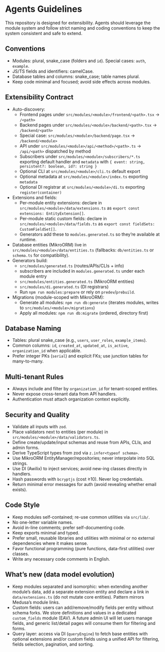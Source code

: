 # Agents Guidelines

This repository is designed for extensibility. Agents should leverage the module system and follow strict naming and coding conventions to keep the system consistent and safe to extend.

## Conventions
- Modules: plural, snake_case (folders and `id`). Special cases: `auth`, `example`.
- JS/TS fields and identifiers: camelCase.
- Database tables and columns: snake_case; table names plural.
- Keep code minimal and focused; avoid side effects across modules.

## Extensibility Contract
- Auto-discovery:
  - Frontend pages under `src/modules/<module>/frontend/<path>.tsx` → `/<path>`
  - Backend pages under `src/modules/<module>/backend/<path>.tsx` → `/backend/<path>`
  - Special case: `src/modules/<module>/backend/page.tsx` → `/backend/<module>`
  - API under `src/modules/<module>/api/<method>/<path>.ts` → `/api/<path>` dispatched by method
  - Subscribers under `src/modules/<module>/subscribers/*.ts` exporting default handler and `metadata` with `{ event: string, persistent?: boolean, id?: string }`
  - Optional CLI at `src/modules/<module>/cli.ts` default export
  - Optional metadata at `src/modules/<module>/index.ts` exporting `metadata`
  - Optional DI registrar at `src/modules/<module>/di.ts` exporting `register(container)`
- Extensions and fields:
  - Per-module entity extensions: declare in `src/modules/<module>/data/extensions.ts` as `export const extensions: EntityExtension[]`.
  - Per-module static custom fields: declare in `src/modules/<module>/data/fields.ts` as `export const fieldSets: CustomFieldSet[]`.
  - Generators add these to `modules.generated.ts` so they’re available at runtime.
- Database entities (MikroORM) live in `src/modules/<module>/data/entities.ts` (fallbacks: `db/entities.ts` or `schema.ts` for compatibility).
- Generators build:
  - `src/modules/generated.ts` (routes/APIs/CLIs + info)
  - subscribers are included in `modules.generated.ts` under each module entry
  - `src/modules/entities.generated.ts` (MikroORM entities)
  - `src/modules/di.generated.ts` (DI registrars)
  - Run `npm run modules:prepare` or rely on `predev`/`prebuild`.
- Migrations (module-scoped with MikroORM):
  - Generate all modules: `npm run db:generate` (iterates modules, writes to `src/modules/<module>/migrations`)
  - Apply all modules: `npm run db:migrate` (ordered, directory first)

## Database Naming
- Tables: plural snake_case (e.g., `users`, `user_roles`, `example_items`).
- Common columns: `id`, `created_at`, `updated_at`, `is_active`, `organization_id` when applicable.
- Prefer integer PKs (`serial`) and explicit FKs; use junction tables for many-to-many.

## Multi-tenant Rules
- Always include and filter by `organization_id` for tenant-scoped entities.
- Never expose cross-tenant data from API handlers.
- Authentication must attach organization context explicitly.

## Security and Quality
- Validate all inputs with `zod`.
- Place validators next to entities (per module) in `src/modules/<module>/data/validators.ts`.
- Define create/update/input schemas and reuse from APIs, CLIs, and admin forms.
- Derive TypeScript types from zod via `z.infer<typeof schema>`.
- Use MikroORM EntityManager/repositories; never interpolate into SQL strings.
- Use DI (Awilix) to inject services; avoid new-ing classes directly in handlers.
- Hash passwords with `bcryptjs` (cost ≥10). Never log credentials.
- Return minimal error messages for auth (avoid revealing whether email exists).

## Code Style
- Keep modules self-contained; re-use common utilities via `src/lib/`.
- No one-letter variable names.
- Avoid in-line comments; prefer self-documenting code.
- Keep exports minimal and typed.
 - Prefer small, reusable libraries and utilities with minimal or no external dependencies where it makes sense.
 - Favor functional programming (pure functions, data-first utilities) over classes.
 - Write any necessary code comments in English.

## What’s new (data model evolution)
- Keep modules separated and isomorphic: when extending another module’s data, add a separate extension entity and declare a link in `data/extensions.ts` (do not mutate core entities). Pattern mirrors Medusa’s module links.
- Custom fields: users can add/remove/modify fields per entity without schema forks. We store definitions and values in a dedicated `custom_fields` module (EAV). A future admin UI will let users manage fields, and generic list/detail pages will consume them for filtering and forms.
- Query layer: access via DI (`queryEngine`) to fetch base entities with optional extensions and/or custom fields using a unified API for filtering, fields selection, pagination, and sorting.
